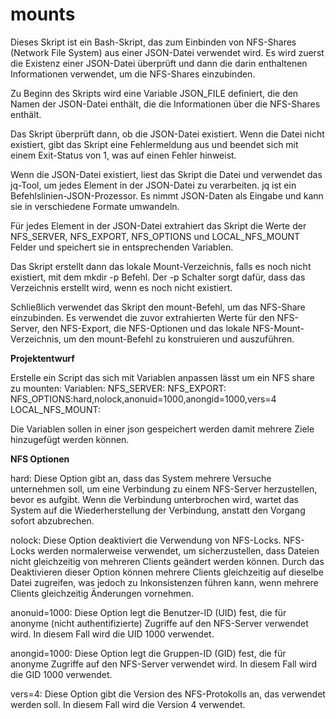 # mounts

Dieses Skript ist ein Bash-Skript, das zum Einbinden von NFS-Shares (Network File System) aus einer JSON-Datei verwendet wird. Es wird zuerst die Existenz einer JSON-Datei überprüft und dann die darin enthaltenen Informationen verwendet, um die NFS-Shares einzubinden.

Zu Beginn des Skripts wird eine Variable JSON_FILE definiert, die den Namen der JSON-Datei enthält, die die Informationen über die NFS-Shares enthält.

Das Skript überprüft dann, ob die JSON-Datei existiert. Wenn die Datei nicht existiert, gibt das Skript eine Fehlermeldung aus und beendet sich mit einem Exit-Status von 1, was auf einen Fehler hinweist.

Wenn die JSON-Datei existiert, liest das Skript die Datei und verwendet das jq-Tool, um jedes Element in der JSON-Datei zu verarbeiten. jq ist ein Befehlslinien-JSON-Prozessor. Es nimmt JSON-Daten als Eingabe und kann sie in verschiedene Formate umwandeln.

Für jedes Element in der JSON-Datei extrahiert das Skript die Werte der NFS_SERVER, NFS_EXPORT, NFS_OPTIONS und LOCAL_NFS_MOUNT Felder und speichert sie in entsprechenden Variablen.

Das Skript erstellt dann das lokale Mount-Verzeichnis, falls es noch nicht existiert, mit dem mkdir -p Befehl. Der -p Schalter sorgt dafür, dass das Verzeichnis erstellt wird, wenn es noch nicht existiert.

Schließlich verwendet das Skript den mount-Befehl, um das NFS-Share einzubinden. Es verwendet die zuvor extrahierten Werte für den NFS-Server, den NFS-Export, die NFS-Optionen und das lokale NFS-Mount-Verzeichnis, um den mount-Befehl zu konstruieren und auszuführen.


**Projektentwurf**

Erstelle ein Script das sich mit Variablen anpassen lässt um ein NFS share zu mounten: 
Variablen:
NFS_SERVER:
NFS_EXPORT:
NFS_OPTIONS:hard,nolock,anonuid=1000,anongid=1000,vers=4
LOCAL_NFS_MOUNT:

Die Variablen sollen in einer json gespeichert werden damit mehrere Ziele hinzugefügt werden können.


**NFS Optionen**

hard: Diese Option gibt an, dass das System mehrere Versuche unternehmen soll, um eine Verbindung zu einem NFS-Server herzustellen, bevor es aufgibt. 
Wenn die Verbindung unterbrochen wird, wartet das System auf die Wiederherstellung der Verbindung, anstatt den Vorgang sofort abzubrechen.

nolock: Diese Option deaktiviert die Verwendung von NFS-Locks. 
NFS-Locks werden normalerweise verwendet, um sicherzustellen, dass Dateien nicht gleichzeitig von mehreren Clients geändert werden können. 
Durch das Deaktivieren dieser Option können mehrere Clients gleichzeitig auf dieselbe Datei zugreifen, was jedoch zu Inkonsistenzen führen kann, 
wenn mehrere Clients gleichzeitig Änderungen vornehmen.

anonuid=1000: Diese Option legt die Benutzer-ID (UID) fest, die für anonyme (nicht authentifizierte) Zugriffe auf den NFS-Server verwendet wird. 
In diesem Fall wird die UID 1000 verwendet.

anongid=1000: Diese Option legt die Gruppen-ID (GID) fest, die für anonyme Zugriffe auf den NFS-Server verwendet wird. 
In diesem Fall wird die GID 1000 verwendet.

vers=4: Diese Option gibt die Version des NFS-Protokolls an, 
das verwendet werden soll. In diesem Fall wird die Version 4 verwendet.